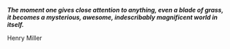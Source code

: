 _**The moment one gives close attention to anything, even a blade of grass, it becomes a mysterious, awesome, indescribably magnificent world in itself.**_

Henry Miller